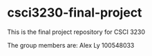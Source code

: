 # csci3230-final-project
This is the final project repository for CSCI 3230

The group members are:
Alex Ly   100548033
